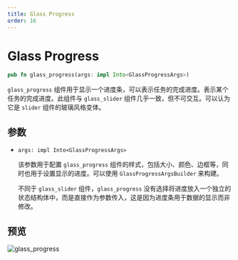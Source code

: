 ```yaml
---
title: Glass Progress
order: 16
---
```


# Glass Progress

```rust
pub fn glass_progress(args: impl Into<GlassProgressArgs>)
```

`glass_progress` 组件用于显示一个进度条，可以表示任务的完成进度。表示某个任务的完成进度。此组件与 `glass_slider` 组件几乎一致，但不可交互。可以认为它是 `slider` 组件的玻璃风格变体。

## 参数

- `args: impl Into<GlassProgressArgs>`

  该参数用于配置 `glass_progress` 组件的样式，包括大小、颜色、边框等，同时也用于设置显示的进度。可以使用 `GlassProgressArgsBuilder` 来构建。

  不同于 `glass_slider` 组件，`glass_progress` 没有选择将进度放入一个独立的状态结构体中，而是直接作为参数传入，这是因为进度条用于数据的显示而非修改。

## 预览

![glass_progress](/glass_progress_example.png)
